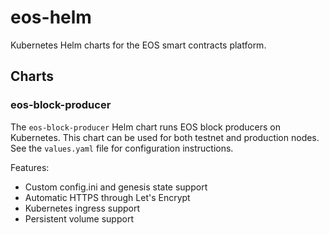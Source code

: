 # eos-helm

Kubernetes Helm charts for the EOS smart contracts platform.

## Charts

### eos-block-producer

The `eos-block-producer` Helm chart runs EOS block producers on
Kubernetes. This chart can be used for both testnet and production
nodes. See the `values.yaml` file for configuration instructions.

Features:
* Custom config.ini and genesis state support
* Automatic HTTPS through Let's Encrypt
* Kubernetes ingress support
* Persistent volume support
